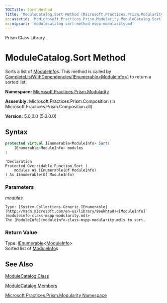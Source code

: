 ```yaml
---
TOCTitle: Sort Method
Title: 'ModuleCatalog.Sort Method (Microsoft.Practices.Prism.Modularity)'
ms:assetid: 'M:Microsoft.Practices.Prism.Modularity.ModuleCatalog.Sort(System.Collections.Generic.IEnumerable{Microsoft.Practices.Prism.Modularity.ModuleInfo})'
ms:mtpsurl: 'modulecatalog-sort-method-mspp-modularity.md'
---
```


Prism Class Library

# ModuleCatalog.Sort Method

Sorts a list of [ModuleInfo](moduleinfo-class-mspp-modularity.md)s. This method is called by [CompleteListWithDependencies(IEnumerable&lt;ModuleInfo&gt;)](modulecatalog-completelistwithdependencies-method-mspp-modularity.md) to return a sorted list.

**Namespace:** [Microsoft.Practices.Prism.Modularity](mspp-modularity-namespace.md)

**Assembly:** Microsoft.Practices.Prism.Composition (in Microsoft.Practices.Prism.Composition.dll)

**Version:** 5.0.0.0 (5.0.0.0)

## Syntax

```C#
protected virtual IEnumerable<ModuleInfo> Sort(
	IEnumerable<ModuleInfo> modules
)
```

```VB
'Declaration
Protected Overridable Function Sort ( 
	modules As IEnumerable(Of ModuleInfo)
) As IEnumerable(Of ModuleInfo)
```


### Parameters

*modules*

	Type: [System.Collections.Generic.IEnumerable](http://msdn.microsoft.com/en-us/library/9eekhta0)<[ModuleInfo](moduleinfo-class-mspp-modularity.md)>
	The [ModuleInfo](moduleinfo-class-mspp-modularity.md)s to sort.

### Return Value
Type: [IEnumerable](http://msdn.microsoft.com/en-us/library/9eekhta0)&lt;[ModuleInfo](moduleinfo-class-mspp-modularity.md)&gt;<br/>
Sorted list of [ModuleInfo](moduleinfo-class-mspp-modularity.md)s

## See Also

[ModuleCatalog Class](modulecatalog-class-mspp-modularity.md)

[ModuleCatalog Members](modulecatalog-members-mspp-modularity.md)

[Microsoft.Practices.Prism.Modularity Namespace](mspp-modularity-namespace.md)
